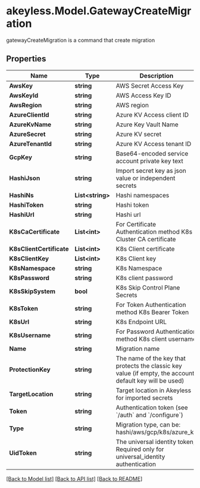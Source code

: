 # akeyless.Model.GatewayCreateMigration
gatewayCreateMigration is a command that create migration

## Properties

Name | Type | Description | Notes
------------ | ------------- | ------------- | -------------
**AwsKey** | **string** | AWS Secret Access Key | [optional] 
**AwsKeyId** | **string** | AWS Access Key ID | [optional] 
**AwsRegion** | **string** | AWS region | [optional] 
**AzureClientId** | **string** | Azure KV Access client ID | [optional] 
**AzureKvName** | **string** | Azure Key Vault Name | [optional] 
**AzureSecret** | **string** | Azure KV secret | [optional] 
**AzureTenantId** | **string** | Azure KV Access tenant ID | [optional] 
**GcpKey** | **string** | Base64-encoded service account private key text | [optional] 
**HashiJson** | **string** | Import secret key as json value or independent secrets | [optional] 
**HashiNs** | **List&lt;string&gt;** | Hashi namespaces | [optional] 
**HashiToken** | **string** | Hashi token | [optional] 
**HashiUrl** | **string** | Hashi url | [optional] 
**K8sCaCertificate** | **List&lt;int&gt;** | For Certificate Authentication method K8s Cluster CA certificate | [optional] 
**K8sClientCertificate** | **List&lt;int&gt;** | K8s Client certificate | [optional] 
**K8sClientKey** | **List&lt;int&gt;** | K8s Client key | [optional] 
**K8sNamespace** | **string** | K8s Namespace | [optional] 
**K8sPassword** | **string** | K8s client password | [optional] 
**K8sSkipSystem** | **bool** | K8s Skip Control Plane Secrets | [optional] 
**K8sToken** | **string** | For Token Authentication method K8s Bearer Token | [optional] 
**K8sUrl** | **string** | K8s Endpoint URL | [optional] 
**K8sUsername** | **string** | For Password Authentication method K8s client username | [optional] 
**Name** | **string** | Migration name | 
**ProtectionKey** | **string** | The name of the key that protects the classic key value (if empty, the account default key will be used) | [optional] 
**TargetLocation** | **string** | Target location in Akeyless for imported secrets | [optional] 
**Token** | **string** | Authentication token (see &#x60;/auth&#x60; and &#x60;/configure&#x60;) | [optional] 
**Type** | **string** | Migration type, can be: hashi/aws/gcp/k8s/azure_kv | [optional] 
**UidToken** | **string** | The universal identity token, Required only for universal_identity authentication | [optional] 

[[Back to Model list]](../README.md#documentation-for-models) [[Back to API list]](../README.md#documentation-for-api-endpoints) [[Back to README]](../README.md)


